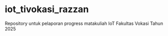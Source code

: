 # iot_tivokasi_razzan
Repository untuk pelaporan progress matakuliah IoT Fakultas Vokasi Tahun 2025
